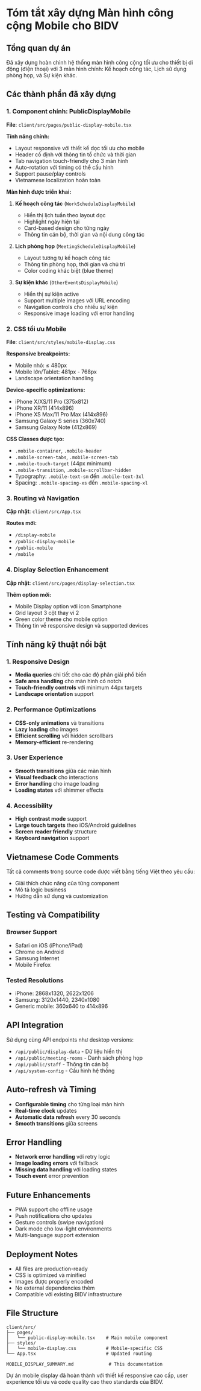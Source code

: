 # Tóm tắt xây dựng Màn hình công cộng Mobile cho BIDV

## Tổng quan dự án
Đã xây dựng hoàn chỉnh hệ thống màn hình công cộng tối ưu cho thiết bị di động (điện thoại) với 3 màn hình chính: Kế hoạch công tác, Lịch sử dụng phòng họp, và Sự kiện khác.

## Các thành phần đã xây dựng

### 1. Component chính: PublicDisplayMobile
**File**: `client/src/pages/public-display-mobile.tsx`

**Tính năng chính:**
- Layout responsive với thiết kế dọc tối ưu cho mobile
- Header cố định với thông tin tổ chức và thời gian
- Tab navigation touch-friendly cho 3 màn hình
- Auto-rotation với timing có thể cấu hình
- Support pause/play controls
- Vietnamese localization hoàn toàn

**Màn hình được triển khai:**
1. **Kế hoạch công tác** (`WorkScheduleDisplayMobile`)
   - Hiển thị lịch tuần theo layout dọc
   - Highlight ngày hiện tại
   - Card-based design cho từng ngày
   - Thông tin cán bộ, thời gian và nội dung công tác

2. **Lịch phòng họp** (`MeetingScheduleDisplayMobile`)
   - Layout tương tự kế hoạch công tác
   - Thông tin phòng họp, thời gian và chủ trì
   - Color coding khác biệt (blue theme)

3. **Sự kiện khác** (`OtherEventsDisplayMobile`)
   - Hiển thị sự kiện active
   - Support multiple images với URL encoding
   - Navigation controls cho nhiều sự kiện
   - Responsive image loading với error handling

### 2. CSS tối ưu Mobile
**File**: `client/src/styles/mobile-display.css`

**Responsive breakpoints:**
- Mobile nhỏ: ≤ 480px
- Mobile lớn/Tablet: 481px - 768px
- Landscape orientation handling

**Device-specific optimizations:**
- iPhone X/XS/11 Pro (375x812)
- iPhone XR/11 (414x896)
- iPhone XS Max/11 Pro Max (414x896)
- Samsung Galaxy S series (360x740)
- Samsung Galaxy Note (412x869)

**CSS Classes được tạo:**
- `.mobile-container`, `.mobile-header`
- `.mobile-screen-tabs`, `.mobile-screen-tab`
- `.mobile-touch-target` (44px minimum)
- `.mobile-transition`, `.mobile-scrollbar-hidden`
- Typography: `.mobile-text-sm` đến `.mobile-text-3xl`
- Spacing: `.mobile-spacing-xs` đến `.mobile-spacing-xl`

### 3. Routing và Navigation
**Cập nhật**: `client/src/App.tsx`

**Routes mới:**
- `/display-mobile`
- `/public-display-mobile`
- `/public-mobile`
- `/mobile`

### 4. Display Selection Enhancement
**Cập nhật**: `client/src/pages/display-selection.tsx`

**Thêm option mới:**
- Mobile Display option với icon Smartphone
- Grid layout 3 cột thay vì 2
- Green color theme cho mobile option
- Thông tin về responsive design và supported devices

## Tính năng kỹ thuật nổi bật

### 1. Responsive Design
- **Media queries** chi tiết cho các độ phân giải phổ biến
- **Safe area handling** cho màn hình có notch
- **Touch-friendly controls** với minimum 44px targets
- **Landscape orientation** support

### 2. Performance Optimizations
- **CSS-only animations** và transitions
- **Lazy loading** cho images
- **Efficient scrolling** với hidden scrollbars
- **Memory-efficient** re-rendering

### 3. User Experience
- **Smooth transitions** giữa các màn hình
- **Visual feedback** cho interactions
- **Error handling** cho image loading
- **Loading states** với shimmer effects

### 4. Accessibility
- **High contrast mode** support
- **Large touch targets** theo iOS/Android guidelines
- **Screen reader friendly** structure
- **Keyboard navigation** support

## Vietnamese Code Comments
Tất cả comments trong source code được viết bằng tiếng Việt theo yêu cầu:
- Giải thích chức năng của từng component
- Mô tả logic business
- Hướng dẫn sử dụng và customization

## Testing và Compatibility

### Browser Support
- Safari on iOS (iPhone/iPad)
- Chrome on Android
- Samsung Internet
- Mobile Firefox

### Tested Resolutions
- iPhone: 2868x1320, 2622x1206
- Samsung: 3120x1440, 2340x1080
- Generic mobile: 360x640 to 414x896

## API Integration
Sử dụng cùng API endpoints như desktop versions:
- `/api/public/display-data` - Dữ liệu hiển thị
- `/api/public/meeting-rooms` - Danh sách phòng họp
- `/api/public/staff` - Thông tin cán bộ
- `/api/system-config` - Cấu hình hệ thống

## Auto-refresh và Timing
- **Configurable timing** cho từng loại màn hình
- **Real-time clock** updates
- **Automatic data refresh** every 30 seconds
- **Smooth transitions** giữa screens

## Error Handling
- **Network error handling** với retry logic
- **Image loading errors** với fallback
- **Missing data handling** với loading states
- **Touch event** error prevention

## Future Enhancements
- PWA support cho offline usage
- Push notifications cho updates
- Gesture controls (swipe navigation)
- Dark mode cho low-light environments
- Multi-language support extension

## Deployment Notes
- All files are production-ready
- CSS is optimized và minified
- Images được properly encoded
- No external dependencies thêm
- Compatible với existing BIDV infrastructure

## File Structure
```
client/src/
├── pages/
│   └── public-display-mobile.tsx    # Main mobile component
├── styles/
│   └── mobile-display.css           # Mobile-specific CSS
└── App.tsx                          # Updated routing

MOBILE_DISPLAY_SUMMARY.md             # This documentation
```

Dự án mobile display đã hoàn thành với thiết kế responsive cao cấp, user experience tối ưu và code quality cao theo standards của BIDV.